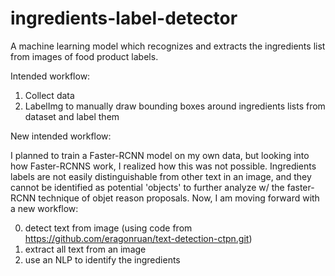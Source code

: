 # ingredients-label-detector

A machine learning model which recognizes and extracts the ingredients list from images of food product labels.

Intended workflow:

1. Collect data
2. LabelImg to manually draw bounding boxes around ingredients lists from dataset and label them

New intended workflow:

I planned to train a Faster-RCNN model on my own data, but looking into how Faster-RCNNS work, I realized how this was not possible. Ingredients labels are not easily distinguishable from other text in an image, and they cannot be identified as potential 'objects' to further analyze w/ the faster-RCNN technique of objet reason proposals. Now, I am moving forward with a new workflow:

0. detect text from image (using code from https://github.com/eragonruan/text-detection-ctpn.git)
1. extract all text from an image
2. use an NLP to identify the ingredients
